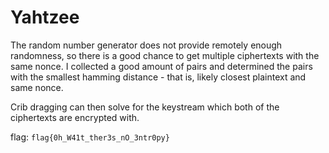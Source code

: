 # Yahtzee

The random number generator does not provide remotely enough randomness, so there is a good chance to get multiple ciphertexts with the same nonce. I collected a good amount of pairs and determined the pairs with the smallest hamming distance - that is, likely closest plaintext and same nonce.

Crib dragging can then solve for the keystream which both of the ciphertexts are encrypted with.

flag: `flag{0h_W41t_ther3s_nO_3ntr0py}`

